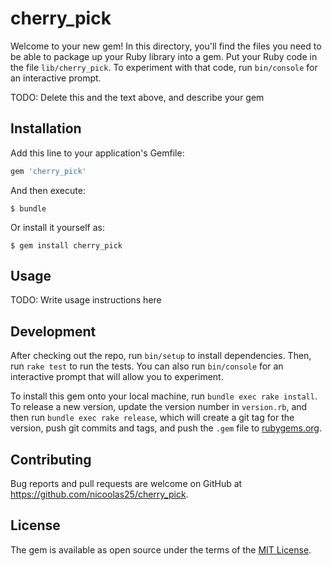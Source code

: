 # cherry_pick

Welcome to your new gem! In this directory, you'll find the files you need to be able to package up your Ruby library into a gem. Put your Ruby code in the file `lib/cherry_pick`. To experiment with that code, run `bin/console` for an interactive prompt.

TODO: Delete this and the text above, and describe your gem

## Installation

Add this line to your application's Gemfile:

```ruby
gem 'cherry_pick'
```

And then execute:

    $ bundle

Or install it yourself as:

    $ gem install cherry_pick

## Usage

TODO: Write usage instructions here

## Development

After checking out the repo, run `bin/setup` to install dependencies. Then, run `rake test` to run the tests. You can also run `bin/console` for an interactive prompt that will allow you to experiment.

To install this gem onto your local machine, run `bundle exec rake install`. To release a new version, update the version number in `version.rb`, and then run `bundle exec rake release`, which will create a git tag for the version, push git commits and tags, and push the `.gem` file to [rubygems.org](https://rubygems.org).

## Contributing

Bug reports and pull requests are welcome on GitHub at https://github.com/nicoolas25/cherry_pick.


## License

The gem is available as open source under the terms of the [MIT License](http://opensource.org/licenses/MIT).

